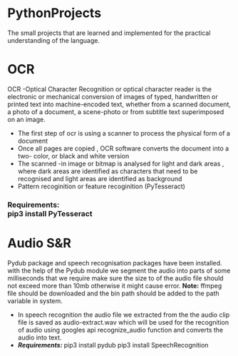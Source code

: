 # PythonProjects
The small projects that are learned and implemented for the practical understanding of the language.
<h1> OCR </h1>
<p>OCR -Optical Character Recognition or optical character reader
is the electronic or mechanical conversion of images of typed,
handwritten or printed text into machine-encoded text,
whether from a scanned document, a photo of a document, a scene-photo
or from subtitle text superimposed on an image.
<ul>
<li> The first step of ocr is using a scanner to process the physical form of
  a document </li>

<li>Once all pages are copied , OCR software converts the document into a
  two- color, or black and white version </li>


<li> The scanned -in image or bitmap is analysed for light and dark areas ,
where dark areas are identified as characters that need to be recognised
  and light areas are identified as background </li>
  <li>Pattern recoginition or feature recoginition (PyTesseract)
  </li>
  </ul>
</p>
<h3>Requirements:<br>
  pip3 install PyTesseract
  
</h3>
<h1>Audio S&R
</h1>
<p>Pydub package and speech recognisation packages have been installed.
<br>
  with the help of the Pydub module we segment the audio into parts of some milliseconds that we require make sure the size to of the audio file should not exceed more than 10mb otherwise it might cause error.
  <b> Note:</b> ffmpeg file should be downloaded and the bin path should be added to the  path variable in system.
<ul><li>In speech recognition the audio file we extracted from the the audio clip file is saved as audio-extract.wav which will be used for the recognition of audio using googles api recognize_audio function and converts the audio into text.</li>
  <li><b><i> Requirements:
    </i></b>
    pip3 install pydub
    pip3 install SpeechRecognition
  </li></ul>
</p>

